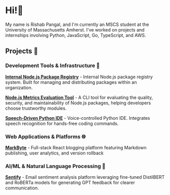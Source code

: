 # Hi!👋
My name is Rishab Pangal, and I'm currently an MSCS student at the University of Massachusetts Amherst. I've worked on projects and internships involving Python, JavaScript, Go, TypeScript, and AWS.

## Projects 🚀

### Development Tools & Infrastructure 🔧
**[Internal Node.js Package Registry](https://github.com/shrijan-swaminathan/ece461grp11part2)** - Internal Node.js package registry system. Built for managing and distributing packages within an organization.

**[Node.js Metrics Evaluation Tool](https://github.com/shrijan-swaminathan/mickeyNPM)** - A CLI tool for evaluating the quality, security, and maintainability of Node.js packages, helping developers choose trustworthy modules.

**[Speech-Driven Python IDE](https://github.com/shrijan-swaminathan/SpeechDrivenIDE)** - Voice-controlled Python IDE. Integrates speech recognition for hands-free coding commands.

### Web Applications & Platforms 🌐
**[MarkByte](https://github.com/AnishLaddha/markbyte)** - Full-stack React blogging platform featuring Markdown publishing, user analytics, and version rollback

### AI/ML & Natural Language Processing 🤖
**[Sentify](https://github.com/shrijan-swaminathan/Sentify)** - Email sentiment analysis platform leveraging fine-tuned DistilBERT and RoBERTa models for generating GPT feedback for clearer communication.
